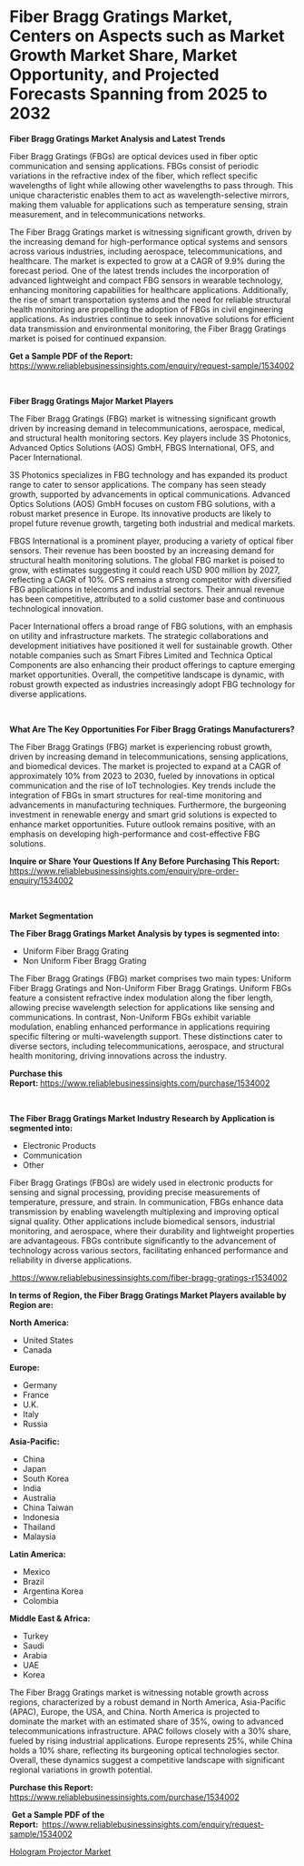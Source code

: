 <p><h1>Fiber Bragg Gratings Market, Centers on Aspects such as Market Growth Market Share, Market Opportunity, and Projected Forecasts Spanning from 2025 to 2032</h1></p><p><strong>Fiber Bragg Gratings Market Analysis and Latest Trends</strong></p>
<p><p>Fiber Bragg Gratings (FBGs) are optical devices used in fiber optic communication and sensing applications. FBGs consist of periodic variations in the refractive index of the fiber, which reflect specific wavelengths of light while allowing other wavelengths to pass through. This unique characteristic enables them to act as wavelength-selective mirrors, making them valuable for applications such as temperature sensing, strain measurement, and in telecommunications networks.</p><p>The Fiber Bragg Gratings market is witnessing significant growth, driven by the increasing demand for high-performance optical systems and sensors across various industries, including aerospace, telecommunications, and healthcare. The market is expected to grow at a CAGR of 9.9% during the forecast period. One of the latest trends includes the incorporation of advanced lightweight and compact FBG sensors in wearable technology, enhancing monitoring capabilities for healthcare applications. Additionally, the rise of smart transportation systems and the need for reliable structural health monitoring are propelling the adoption of FBGs in civil engineering applications. As industries continue to seek innovative solutions for efficient data transmission and environmental monitoring, the Fiber Bragg Gratings market is poised for continued expansion.</p></p>
<p><strong>Get a Sample PDF of the Report:&nbsp;</strong> <a href="https://www.reliablebusinessinsights.com/enquiry/request-sample/1534002?utm_campaign=2440&utm_medium=2&utm_source=Github&utm_content=ia&utm_term=06042025&utm_id=fiber-bragg-gratings">https://www.reliablebusinessinsights.com/enquiry/request-sample/1534002</a></p>
<p>&nbsp;</p>
<p><strong>Fiber Bragg Gratings Major Market Players</strong></p>
<p><p>The Fiber Bragg Gratings (FBG) market is witnessing significant growth driven by increasing demand in telecommunications, aerospace, medical, and structural health monitoring sectors. Key players include 3S Photonics, Advanced Optics Solutions (AOS) GmbH, FBGS International, OFS, and Pacer International.</p><p>3S Photonics specializes in FBG technology and has expanded its product range to cater to sensor applications. The company has seen steady growth, supported by advancements in optical communications. Advanced Optics Solutions (AOS) GmbH focuses on custom FBG solutions, with a robust market presence in Europe. Its innovative products are likely to propel future revenue growth, targeting both industrial and medical markets.</p><p>FBGS International is a prominent player, producing a variety of optical fiber sensors. Their revenue has been boosted by an increasing demand for structural health monitoring solutions. The global FBG market is poised to grow, with estimates suggesting it could reach USD 900 million by 2027, reflecting a CAGR of 10%. OFS remains a strong competitor with diversified FBG applications in telecoms and industrial sectors. Their annual revenue has been competitive, attributed to a solid customer base and continuous technological innovation.</p><p>Pacer International offers a broad range of FBG solutions, with an emphasis on utility and infrastructure markets. The strategic collaborations and development initiatives have positioned it well for sustainable growth. Other notable companies such as Smart Fibres Limited and Technica Optical Components are also enhancing their product offerings to capture emerging market opportunities. Overall, the competitive landscape is dynamic, with robust growth expected as industries increasingly adopt FBG technology for diverse applications.</p></p>
<p>&nbsp;</p>
<p><strong>What Are The Key Opportunities For Fiber Bragg Gratings Manufacturers?</strong></p>
<p><p>The Fiber Bragg Gratings (FBG) market is experiencing robust growth, driven by increasing demand in telecommunications, sensing applications, and biomedical devices. The market is projected to expand at a CAGR of approximately 10% from 2023 to 2030, fueled by innovations in optical communication and the rise of IoT technologies. Key trends include the integration of FBGs in smart structures for real-time monitoring and advancements in manufacturing techniques. Furthermore, the burgeoning investment in renewable energy and smart grid solutions is expected to enhance market opportunities. Future outlook remains positive, with an emphasis on developing high-performance and cost-effective FBG solutions.</p></p>
<p><strong>Inquire or Share Your Questions If Any Before Purchasing This Report:</strong> <a href="https://www.reliablebusinessinsights.com/enquiry/pre-order-enquiry/1534002?utm_campaign=2440&utm_medium=2&utm_source=Github&utm_content=ia&utm_term=06042025&utm_id=fiber-bragg-gratings">https://www.reliablebusinessinsights.com/enquiry/pre-order-enquiry/1534002</a></p>
<p>&nbsp;</p>
<p><strong>Market Segmentation</strong></p>
<p><strong>The Fiber Bragg Gratings Market Analysis by types is segmented into:</strong></p>
<p><ul><li>Uniform Fiber Bragg Grating</li><li>Non Uniform Fiber Bragg Grating</li></ul></p>
<p><p>The Fiber Bragg Gratings (FBG) market comprises two main types: Uniform Fiber Bragg Gratings and Non-Uniform Fiber Bragg Gratings. Uniform FBGs feature a consistent refractive index modulation along the fiber length, allowing precise wavelength selection for applications like sensing and communications. In contrast, Non-Uniform FBGs exhibit variable modulation, enabling enhanced performance in applications requiring specific filtering or multi-wavelength support. These distinctions cater to diverse sectors, including telecommunications, aerospace, and structural health monitoring, driving innovations across the industry.</p></p>
<p><strong>Purchase this Report:&nbsp;</strong><a href="https://www.reliablebusinessinsights.com/purchase/1534002?utm_campaign=2440&utm_medium=2&utm_source=Github&utm_content=ia&utm_term=06042025&utm_id=fiber-bragg-gratings">https://www.reliablebusinessinsights.com/purchase/1534002</a></p>
<p>&nbsp;</p>
<p><strong>The Fiber Bragg Gratings Market Industry Research by Application is segmented into:</strong></p>
<p><ul><li>Electronic Products</li><li>Communication</li><li>Other</li></ul></p>
<p><p>Fiber Bragg Gratings (FBGs) are widely used in electronic products for sensing and signal processing, providing precise measurements of temperature, pressure, and strain. In communication, FBGs enhance data transmission by enabling wavelength multiplexing and improving optical signal quality. Other applications include biomedical sensors, industrial monitoring, and aerospace, where their durability and lightweight properties are advantageous. FBGs contribute significantly to the advancement of technology across various sectors, facilitating enhanced performance and reliability in diverse applications.</p></p>
<p><a href="https://www.reliablebusinessinsights.com/fiber-bragg-gratings-r1534002?utm_campaign=2440&utm_medium=2&utm_source=Github&utm_content=ia&utm_term=06042025&utm_id=fiber-bragg-gratings">&nbsp;https://www.reliablebusinessinsights.com/fiber-bragg-gratings-r1534002</a></p>
<p><strong>In terms of Region, the Fiber Bragg Gratings Market Players available by Region are:</strong></p>
<p>
    <p> <strong> North America: </strong>
        <ul>
            <li>United States</li>
            <li>Canada</li>
        </ul>
        </p> 
    <p> <strong> Europe: </strong>
        <ul>
            <li>Germany</li>
            <li>France</li>
            <li>U.K.</li>
            <li>Italy</li>
            <li>Russia</li>
        </ul>
        </p> 
    <p> <strong> Asia-Pacific: </strong>
        <ul>
            <li>China</li>
            <li>Japan</li>
            <li>South Korea</li>
            <li>India</li>
            <li>Australia</li>
            <li>China Taiwan</li>
            <li>Indonesia</li>
            <li>Thailand</li>
            <li>Malaysia</li>
        </ul>
        </p> 
    <p> <strong> Latin America: </strong>
        <ul>
            <li>Mexico</li>
            <li>Brazil</li>
            <li>Argentina Korea</li>
            <li>Colombia</li>
        </ul>
        </p> 
    <p> <strong> Middle East & Africa: </strong>
        <ul>
            <li>Turkey</li>
            <li>Saudi</li>
            <li>Arabia</li>
            <li>UAE</li>
            <li>Korea</li>
        </ul>
    </p>
    </p>
<p><p>The Fiber Bragg Gratings market is witnessing notable growth across regions, characterized by a robust demand in North America, Asia-Pacific (APAC), Europe, the USA, and China. North America is projected to dominate the market with an estimated share of 35%, owing to advanced telecommunications infrastructure. APAC follows closely with a 30% share, fueled by rising industrial applications. Europe represents 25%, while China holds a 10% share, reflecting its burgeoning optical technologies sector. Overall, these dynamics suggest a competitive landscape with significant regional variations in growth potential.</p></p>
<p><strong>Purchase this Report: </strong><a href="https://www.reliablebusinessinsights.com/purchase/1534002?utm_campaign=2440&utm_medium=2&utm_source=Github&utm_content=ia&utm_term=06042025&utm_id=fiber-bragg-gratings">https://www.reliablebusinessinsights.com/purchase/1534002</a></p>
<p>&nbsp;<strong>Get a Sample PDF of the Report:&nbsp;&nbsp;</strong><a href="https://www.reliablebusinessinsights.com/enquiry/request-sample/1534002?utm_campaign=2440&utm_medium=2&utm_source=Github&utm_content=ia&utm_term=06042025&utm_id=fiber-bragg-gratings">https://www.reliablebusinessinsights.com/enquiry/request-sample/1534002</a></p>
<p><strong></strong></p>
<p><p><a href="https://github.com/hillsmyung726/Market-Research-Report-List-1/blob/main/hologram-projector-market.md?utm_campaign=2440&utm_medium=2&utm_source=Github&utm_content=ia&utm_term=06042025&utm_id=fiber-bragg-gratings">Hologram Projector Market</a></p></p>